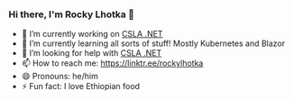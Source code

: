 ### Hi there, I'm Rocky Lhotka 👋

<!--
**rockfordlhotka/rockfordlhotka** is a ✨ _special_ ✨ repository because its `README.md` (this file) appears on your GitHub profile.

Here are some ideas to get you started:
-->

- 🔭 I’m currently working on [CSLA .NET](https://cslanet.com)
- 🌱 I’m currently learning all sorts of stuff! Mostly Kubernetes and Blazor
- 🤔 I’m looking for help with [CSLA .NET](https://cslanet.com)
- 📫 How to reach me: https://linktr.ee/rockylhotka
- 😄 Pronouns: he/him
- ⚡ Fun fact: I love Ethiopian food
